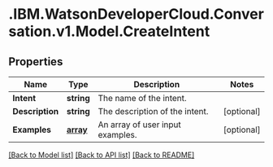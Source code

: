 # .IBM.WatsonDeveloperCloud.Conversation.v1.Model.CreateIntent
## Properties

Name | Type | Description | Notes
------------ | ------------- | ------------- | -------------
**Intent** | **string** | The name of the intent. | 
**Description** | **string** | The description of the intent. | [optional] 
**Examples** | [**array<CreateExample>**](CreateExample.md) | An array of user input examples. | [optional] 

[[Back to Model list]](../README.md#documentation-for-models) [[Back to API list]](../README.md#documentation-for-api-endpoints) [[Back to README]](../README.md)

